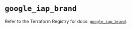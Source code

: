 # `google_iap_brand`

Refer to the Terraform Registry for docs: [`google_iap_brand`](https://registry.terraform.io/providers/hashicorp/google/6.20.0/docs/resources/iap_brand).
